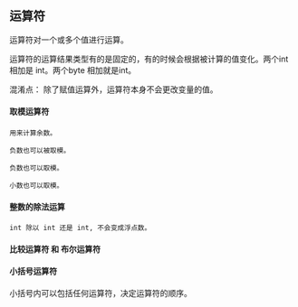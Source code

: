 ## 运算符

运算符对一个或多个值进行运算。

运算符的运算结果类型有的是固定的，有的时候会根据被计算的值变化。两个int 相加是 int。两个byte 相加就是int。

混淆点：  除了赋值运算外，运算符本身不会更改变量的值。

#### 取模运算符

```
用来计算余数。

负数也可以被取模。

负数也可以取模。

小数也可以取模。
```


#### 整数的除法运算

```
int 除以 int 还是 int, 不会变成浮点数。
```


#### 比较运算符 和 布尔运算符

#### 小括号运算符

小括号内可以包括任何运算符，决定运算符的顺序。
